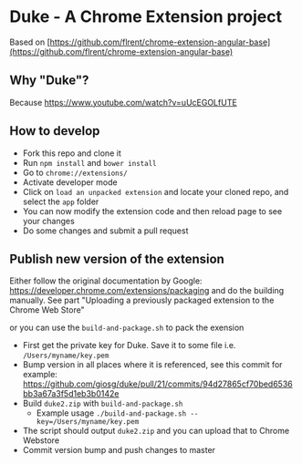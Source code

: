Duke - A Chrome Extension project
================

Based on  [https://github.com/flrent/chrome-extension-angular-base](https://github.com/flrent/chrome-extension-angular-base)

## Why "Duke"?
Because https://www.youtube.com/watch?v=uUcEGOLfUTE

## How to develop
- Fork this repo and clone it
- Run `npm install` and `bower install`
- Go to `chrome://extensions/`
- Activate developer mode
- Click on  `load an unpacked extension` and locate your cloned repo, and select the `app` folder
- You can now modify the extension code and then reload page to see your changes
- Do some changes and submit a pull request

## Publish new version of the extension
Either follow the original documentation by Google: https://developer.chrome.com/extensions/packaging and do the building manually. See part "Uploading a previously packaged extension to the Chrome Web Store"

or you can use the `build-and-package.sh` to pack the exension

- First get the private key for Duke. Save it to some file i.e. `/Users/myname/key.pem`
- Bump version in all places where it is referenced, see this commit for example: https://github.com/giosg/duke/pull/21/commits/94d27865cf70bed6536bb3a67a3f5d1eb3b0142e
- Build `duke2.zip` with `build-and-package.sh`
   - Example usage `./build-and-package.sh --key=/Users/myname/key.pem`
- The script should output `duke2.zip` and you can upload that to Chrome Webstore
- Commit version bump and push changes to master
